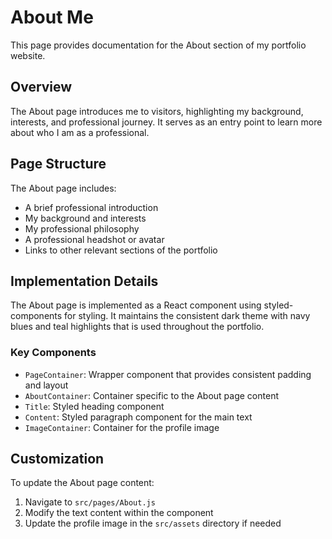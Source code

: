 # About Me

This page provides documentation for the About section of my portfolio website.

## Overview

The About page introduces me to visitors, highlighting my background, interests, and professional journey. It serves as an entry point to learn more about who I am as a professional.

## Page Structure

The About page includes:

- A brief professional introduction
- My background and interests
- My professional philosophy
- A professional headshot or avatar
- Links to other relevant sections of the portfolio

## Implementation Details

The About page is implemented as a React component using styled-components for styling. It maintains the consistent dark theme with navy blues and teal highlights that is used throughout the portfolio.

### Key Components

- `PageContainer`: Wrapper component that provides consistent padding and layout
- `AboutContainer`: Container specific to the About page content
- `Title`: Styled heading component
- `Content`: Styled paragraph component for the main text
- `ImageContainer`: Container for the profile image

## Customization

To update the About page content:

1. Navigate to `src/pages/About.js`
2. Modify the text content within the component
3. Update the profile image in the `src/assets` directory if needed
